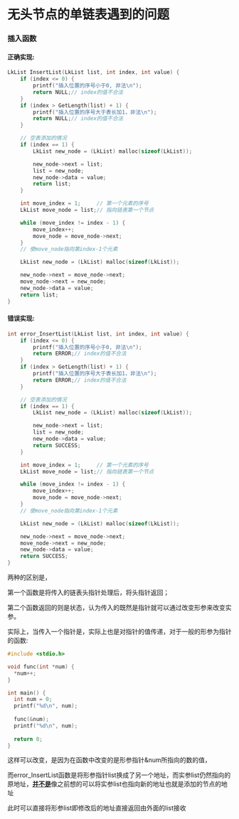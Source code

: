 # 无头节点的单链表遇到的问题

### 插入函数

#### 正确实现:

```c
LkList InsertList(LkList list, int index, int value) {
    if (index <= 0) {
        printf("插入位置的序号小于0, 非法\n");
        return NULL;// index的值不合法
    }
    if (index > GetLength(list) + 1) {
        printf("插入位置的序号大于表长加1，非法\n");
        return NULL;// index的值不合法
    }

    // 空表添加的情况
    if (index == 1) {
        LkList new_node = (LkList) malloc(sizeof(LkList));

        new_node->next = list;
        list = new_node;
        new_node->data = value;
        return list;
    }

    int move_index = 1;     // 第一个元素的序号
    LkList move_node = list;// 指向链表第一个节点

    while (move_index != index - 1) {
        move_index++;
        move_node = move_node->next;
    }
    // 使move_node指向第index-1个元素

    LkList new_node = (LkList) malloc(sizeof(LkList));

    new_node->next = move_node->next;
    move_node->next = new_node;
    new_node->data = value;
    return list;
}
```

#### 错误实现:

```c
int error_InsertList(LkList list, int index, int value) {
    if (index <= 0) {
        printf("插入位置的序号小于0, 非法\n");
        return ERROR;// index的值不合法
    }
    if (index > GetLength(list) + 1) {
        printf("插入位置的序号大于表长加1，非法\n");
        return ERROR;// index的值不合法
    }

    // 空表添加的情况
    if (index == 1) {
        LkList new_node = (LkList) malloc(sizeof(LkList));

        new_node->next = list;
        list = new_node;
        new_node->data = value;
        return SUCCESS;
    }

    int move_index = 1;     // 第一个元素的序号
    LkList move_node = list;// 指向链表第一个节点

    while (move_index != index - 1) {
        move_index++;
        move_node = move_node->next;
    }
    // 使move_node指向第index-1个元素

    LkList new_node = (LkList) malloc(sizeof(LkList));

    new_node->next = move_node->next;
    move_node->next = new_node;
    new_node->data = value;
    return SUCCESS;
}
```

两种的区别是，

第一个函数是将传入的链表头指针处理后，将头指针返回；

第二个函数返回的则是状态，认为传入的既然是指针就可以通过改变形参来改变实参。



实际上，当传入一个指针是，实际上也是对指针的值传递，对于一般的形参为指针的函数:

```c
#include <stdio.h>

void func(int *num) {
  *num++;
}

int main() {
  int num = 0;
  printf("%d\n", num);
  
  func(&num);
  printf("%d\n", num);
  
  return 0;
}
```

这样可以改变，是因为在函数中改变的是形参指针&num所指向的数的值，

而error_InsertList函数是将形参指针list换成了另一个地址，而实参list仍然指向的原地址，<u>**并不是**</u>像之前想的可以将实参list也指向新的地址也就是添加的节点的地址

此时可以直接将形参list即修改后的地址直接返回由外面的list接收